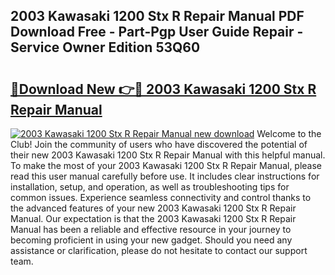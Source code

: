 ## 2003 Kawasaki 1200 Stx R Repair Manual PDF Download Free - Part-Pgp User Guide Repair - Service Owner Edition 53Q60

# <h2><a href="http://bc81613.oget.top/?id=2003+Kawasaki+1200+Stx+R+Repair+Manual">🔗Download New 👉🔴 2003 Kawasaki 1200 Stx R Repair Manual</a></h2>

[![2003 Kawasaki 1200 Stx R Repair Manual new download](https://i.imgur.com/5g1atiW.png)](http://bc81613.oget.top/?id=2003+Kawasaki+1200+Stx+R+Repair+Manual)
Welcome to the Club! Join the community of users who have discovered the potential of their new 2003 Kawasaki 1200 Stx R Repair Manual with this helpful manual. To make the most of your 2003 Kawasaki 1200 Stx R Repair Manual, please read this user manual carefully before use. It includes clear instructions for installation, setup, and operation, as well as troubleshooting tips for common issues. Experience seamless connectivity and control thanks to the advanced features of your new 2003 Kawasaki 1200 Stx R Repair Manual. Our expectation is that the 2003 Kawasaki 1200 Stx R Repair Manual has been a reliable and effective resource in your journey to becoming proficient in using your new gadget. Should you need any assistance or clarification, please do not hesitate to contact our support team.
